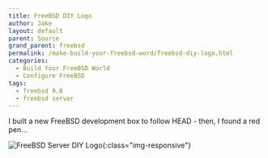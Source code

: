 ```yaml
---
title: FreeBSD DIY Logo
author: Jake
layout: default
parent: Source
grand_parent: freebsd
permalink: /make-build-your-freebsd-word/freebsd-diy-logo.html
categories:
  - Build Your FreeBSD World
  - Configure FreeBSD
tags:
  - freebsd 9.0
  - freebsd server
---
```

I built a new FreeBSD development box to follow HEAD - then, I found a red pen&#8230;

![FreeBSD Server DIY Logo](/assets/images/freebsd/zfs/FreeBSD-Server-DIY-Logo-e1321893927938-1024x486.jpg){:class="img-responsive"}